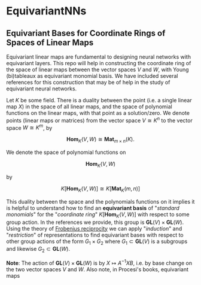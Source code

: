 # EquivariantNNs

## Equivariant Bases for Coordinate Rings of Spaces of Linear Maps
Equivariant linear maps are fundamental to designing neural networks with equivariant layers. 
This repo will help in constructing the coordinate ring of the space 
of linear maps between the vector spaces $V$ and $W$, with Young (bi)tableaux as equivariant monomial 
basis. We have included several references for this construction that may be of help in the 
study of equivariant neural networks. 

Let $K$ be some field. There is a duality between the point (i.e. a single linear map $X$) in the space 
of all linear maps, and the space of polynomial functions on the linear maps, with that point as a 
solution/zero. We denote points (linear maps or matrices) from the vector space $V \cong K^n$ to the 
vector space $W \cong K^m$, by 

$$\mathbf{Hom}_K(V,W) \cong \mathbf{Mat}_{m \times n}(K).$$ 

We denote the space of polynomial functions on 

$$\mathbf{Hom}_K(V,W)$$ 

by 

$$K[\mathbf{Hom}_K(V,W)] \cong K[\mathbf{Mat}_K(m,n)]$$

This duality between the space and the polynomials functions on it implies it is helpful to understand 
how to find an **equivariant basis** of "*standard monomials*" for the "*coordinate ring*" $K[\mathbf{Hom}_K(V,W)]$ 
with respect to some group action. In the references we provide, this group is $\mathbf{GL}(V) \times \mathbf{GL}(W)$. 
Using the theory of [Frobenius reciprocity](https://en.wikipedia.org/wiki/Frobenius_reciprocity) we can apply 
"*induction*" and "*restriction*" of representations to find equivariant bases with respect to other group actions of the form
$G_1 \times G_2$ where $G_1 \subset \mathbf{GL}(V)$ is a subgroups and likewise $G_2 \subset \mathbf{GL}(W)$.

**Note**: The action of $\mathbf{GL}(V) \times \mathbf{GL}(W)$ is by $X \mapsto A^{-1}XB$, i.e. by 
base change on the two vector spaces $V$ and $W$. Also note, in Procesi's books, equivariant maps


